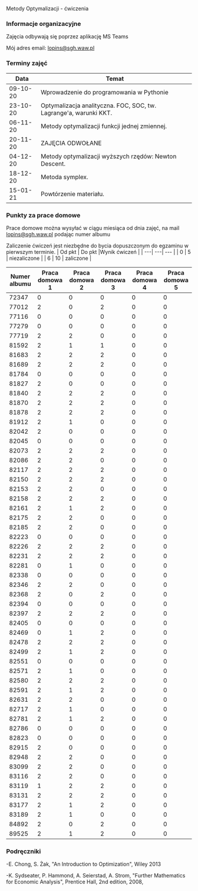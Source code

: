 Metody Optymalizacji - ćwiczenia

### Informacje organizacyjne

Zajęcia odbywają się poprzez aplikację MS Teams

Mój adres email: lopins@sgh.waw.pl

### Terminy zajęć

| Data | Temat |
| --- | --- |
| 09-10-20 | Wprowadzenie do programowania w Pythonie
| 23-10-20 | Optymalizacja analityczna. FOC, SOC, tw. Lagrange'a, warunki KKT. 
| 06-11-20 | Metody optymalizacji funkcji jednej zmiennej.
| 20-11-20 | ZAJĘCIA ODWOŁANE
| 04-12-20 | Metody optymalizacji wyższych rzędów: Newton Descent.
| 18-12-20 | Metoda symplex.
| 15-01-21 | Powtórzenie materiału.

### Punkty za prace domowe
Prace domowe można wysyłać w ciągu miesiąca od dnia zajęć, na mail lopins@sgh.waw.pl podając numer albumu

Zaliczenie ćwiczeń jest niezbędne do bycia dopuszczonym do egzaminu w pierwszym terminie.
| Od pkt | Do pkt |Wynik ćwiczeń |
| ---| ---| --- |
| 0  | 5 | niezaliczone |
| 6 | 10 | zaliczone |


| Numer albumu | Praca domowa 1 | Praca domowa 2 | Praca domowa 3 |Praca domowa 4 |Praca domowa 5 |
| --- | --- | --- |--- |--- |--- |
| 72347 | 0|0|0|0|0|
| 77012 | 2|0|2|0|0|
| 77116 | 0|0|0|0|0|
| 77279 | 0|0|0|0|0|
| 77719 | 2|2|0|0|0|
| 81592 | 2|1|1|0|0|
| 81683 | 2|2|2|0|0|
| 81689 | 2|2|2|0|0|
| 81784 | 0|0|0|0|0|
| 81827 | 2|0|0|0|0|
| 81840 | 2|2|2|0|0|
| 81870 | 2|2|2|0|0|
| 81878 | 2|2|2|0|0|
| 81912 | 2|1|0|0|0|
| 82042 | 2|0|0|0|0|
| 82045 | 0|0|0|0|0|
| 82073 | 2|2|2|0|0|
| 82086 | 2|2|0|0|0|
| 82117 | 2|2|2|0|0|
| 82150 | 2|2|2|0|0|
| 82153 | 2|2|0|0|0|
| 82158 | 2|2|2|0|0|
| 82161 | 2|1|2|0|0|
| 82175 | 2|2|0|0|0|
| 82185 | 2|2|0|0|0|
| 82223 | 0|0|0|0|0|
| 82226 | 2|2|2|0|0|
| 82231 | 2|2|2|0|0|
| 82281 | 0|1|0|0|0|
| 82338 | 0|0|0|0|0|
| 82346 | 2|2|0|0|0|
| 82368 | 2|0|2|0|0|
| 82394 | 0|0|0|0|0|
| 82397 | 2|2|2|0|0|
| 82405 | 0|0|0|0|0|
| 82469 | 0|1|2|0|0|
| 82478 | 2|2|2|0|0|
| 82499 | 2|1|2|0|0|
| 82551 | 0|0|0|0|0|
| 82571 | 2|1|0|0|0|
| 82580 | 2|2|2|0|0|
| 82591 | 2|1|2|0|0|
| 82631 | 2|2|0|0|0|
| 82717 | 2|1|0|0|0|
| 82781 | 2|1|2|0|0|
| 82786 | 0|0|0|0|0|
| 82823 | 0|0|0|0|0|
| 82915 | 2|0|0|0|0|
| 82948 | 2|2|0|0|0|
| 83099 | 2|2|0|0|0|
| 83116 | 2|2|0|0|0|
| 83119 | 1|2|2|0|0|
| 83131 | 2|2|2|0|0|
| 83177 | 2|1|2|0|0|
| 83189 | 2|1|0|0|0|
| 84892 | 2|0|2|0|0|
| 89525 | 2|1|2|0|0|




### Podręczniki

-E. Chong, S. Żak, "An Introduction to Optimization", Wiley 2013

-K. Sydseater, P. Hammond, A. Seierstad, A. Strom, "Further Mathematics for Economic Analysis", Prentice Hall, 2nd edition, 2008,

